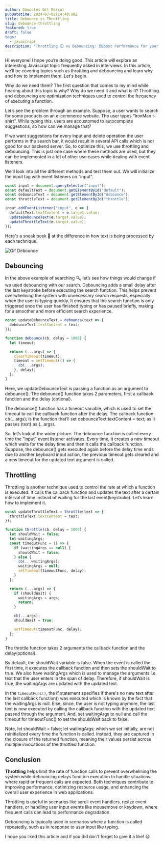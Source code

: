 ```yaml
---
author: Dâmocles Gil Marçal
pubDatetime: 2024-07-02T14:40:00Z
title: Debounce vs Throttling
slug: debounce-throttling
featured: true
draft: false
tags:
  - javascript
description: "Throttling ⏱️ vs Debouncing: ⏳Boost Performance for your app"
---
```


Hi everyone! I hope you’re doing good. This article will explore an interesting Javascript topic frequently asked in interviews. In this article, we’ll be covering topics such as throttling and debouncing and learn why and how to implement them. Let's begin.

Why do we need them?
The first question that comes to my mind while hearing about this topic is why? Why do we need it and what is it? Throttling and debouncing are optimization techniques used to control the frequency of executing a function.

Let’s see the problem through an example. Suppose, a user wants to search for some products on an e-commerce website. The user types “IronMan t-shirt”. While typing this, users are accustomed to autocomplete suggestions, so how can we manage that?

If we want suggestions for every input and delete operation the user performs in the search bar, it would result in several API calls which is not good for our backend server. So, to optimize this, we use throttling and debouncing. This is just one case where these methods are used, but they can be implemented in a lot of other use cases while dealing with event listeners.

We’ll look into all the different methods and test them out. We will initialize the input tag with event listeners on “input”.

```javascript
const input = document.querySelector("input");
const defaultText = document.getElementById("default");
const debounceText = document.getElementById("debounce");
const throttleText = document.getElementById("throttle");

input.addEventListener("input", e => {
  defaultText.textContent = e.target.value;
  updateDebounceText(e.target.value);
  updateThrottleText(e.target.value);
});
```

Here's a sneak peek 👀 at the difference in how text is being processed by each technique.

![Gif Debounce](https://media.dev.to/cdn-cgi/image/width=800%2Cheight=%2Cfit=scale-down%2Cgravity=auto%2Cformat=auto/https%3A%2F%2Fdev-to-uploads.s3.amazonaws.com%2Fuploads%2Farticles%2Fem40pamxn8hyncixabqp.gif)

## Debouncing

In the above example of searching 🔍, let’s see how things would change if we used debouncing with our search. Debouncing adds a small delay after the last keystroke before executing the search function. This helps prevent overwhelming the system with unnecessary search requests, especially when the user is typing quickly. It ensures that the search function is only triggered once the user has finished typing or has paused briefly, making for a smoother and more efficient search experience.

```javascript
const updateDebounceText = debounce(text => {
  debounceText.textContent = text;
});
```

```javascript
function debounce(cb, delay = 1000) {
  let timeout;

  return (...args) => {
    clearTimeout(timeout);
    timeout = setTimeout(() => {
      cb(...args);
    }, delay);
  };
}
```

Here, we updateDebounceText is passing a function as an argument to debounce(). The debounce() function takes 2 parameters, first a callback function and the delay (optional).

The debounce() function has a timeout variable, which is used to set the timeout to call the callback function after the delay. The callback function cb(...args); is the function that’ll set debounceText.textContent = text; as it passes (text) as (…args).

So, let’s look at the wider picture. The debounce function is called every time the “input” event listener activates. Every time, it creates a new timeout which waits for the delay time and then it calls the callback function. Suppose, the debounce() gets executed again before the delay time ends due to another keyboard input action, the previous timeout gets cleared and a new timeout for the updated text argument is called.

## Throttling

Throttling is another technique used to control the rate at which a function is executed. It calls the callback function and updates the text after a certain interval of time instead of waiting for the last event(keystroke). Let’s learn how to implement it.

```javascript
const updateThrottleText = throttle(text => {
  throttleText.textContent = text;
});
```

```javascript
function throttle(cb, delay = 1000) {
  let shouldWait = false;
  let waitingArgs;
  const timeoutFunc = () => {
    if (waitingArgs == null) {
      shouldWait = false;
    } else {
      cb(...waitingArgs);
      waitingArgs = null;
      setTimeout(timeoutFunc, delay);
    }
  };

  return (...args) => {
    if (shouldWait) {
      waitingArgs = args;
      return;
    }

    cb(...args);
    shouldWait = true;

    setTimeout(timeoutFunc, delay);
  };
}
```

The throttle function takes 2 arguments the callback function and the delay(optional).

By default, the shouldWait variable is false. When the event is called the first time, it executes the callback function and then sets the shouldWait to true. We also have waitingArgs which is used to manage the arguments i.e. text that the user enters in the span of delay. Therefore, if shouldWait is true, the waitingArgs are updated with the updated text.

In the `timeoutFunc()`, the if statement specifies if there's no new text after the last callback function() was executed which is known by the fact that the waitingArgs is null. Else, since, the user is not typing anymore, the last text is now executed by calling the callback function with the updated text passed through the argument. And, set waitingArgs to null and call the timeout for timeoutFunc() to set the shouldWait back to false.

Note, let shouldWait = false; let waitingArgs; which we set initially, are not reinitialized every time the function is called. Instead, they are captured in the closure of the returned function, meaning their values persist across multiple invocations of the throttled function.

## Conclusion

**Throttling** helps limit the rate of function calls to prevent overwhelming the system while debouncing delays function execution to handle situations where rapid or frequent calls are expected. Both techniques contribute to improving performance, optimizing resource usage, and enhancing the overall user experience in web applications.

Throttling is useful in scenarios like scroll event handlers, resize event handlers, or handling user input events like mousemove or keydown, where frequent calls can lead to performance degradation.

Debouncing is typically used in scenarios where a function is called repeatedly, such as in response to user input like typing.

I hope you liked this article and if you did don't forget to give it a like! 😃
